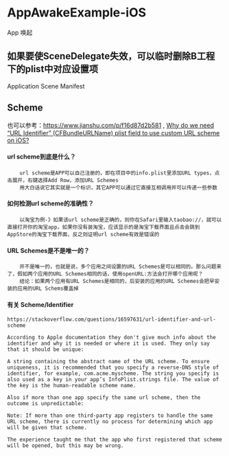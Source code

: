 # AppAwakeExample-iOS

App 唤起

## 如果要使SceneDelegate失效，可以临时删除B工程下的plist中对应设置项

Application Scene Manifest

## Scheme

也可以参考：https://www.jianshu.com/p/f16d87d2b581 , [Why do we need “URL Identifier” (CFBundleURLName) plist field to use custom URL scheme on iOS?](https://stackoverflow.com/questions/31932923/why-do-we-need-url-identifier-cfbundleurlname-plist-field-to-use-custom-url)

#### url scheme到底是什么？

        url scheme是APP可以自己注册的，即在项目中的info.plist里添加URL types，点击展开，右键选择Add Row，添加URL Schemes
        用大白话说它其实就是一个标识，其它APP可以通过它直接互相调用并可以传递一些参数

####  如何检测url scheme的准确性？

        以淘宝为例-》如果该url scheme是正确的，则你在Safari里输入taobao://，就可以直接打开你的淘宝app，如果你没有装淘宝，应该显示的是淘宝下载界面且点击会跳到AppStore的淘宝下载界面，反之则证明url scheme有效是错误的

####  URL Schemes是不是唯一的？

        并不是唯一的，也就是说，多个应用之间设置的URL Schemes是可以相同的。那么问题来了，假如两个应用的URL Schemes相同的话，使用openURL:方法会打开哪个应用呢？
        结论：如果两个应用有URL Schemes是相同的，后安装的应用的URL Schemes会把早安装的应用的URL Schems覆盖掉

#### 有关 Scheme/Identifier

```
https://stackoverflow.com/questions/16597631/url-identifier-and-url-scheme

According to Apple documentation they don't give much info about the identifier and why it is needed or where it is used. They only say that it should be unique:

A string containing the abstract name of the URL scheme. To ensure uniqueness, it is recommended that you specify a reverse-DNS style of identifier, for example, com.acme.myscheme. The string you specify is also used as a key in your app’s InfoPlist.strings file. The value of the key is the human-readable scheme name.

Also if more than one app specify the same url scheme, then the outcome is unpredictable:

Note: If more than one third-party app registers to handle the same URL scheme, there is currently no process for determining which app will be given that scheme.

The experience taught me that the app who first registered that scheme will be opened, but this may be wrong.
```